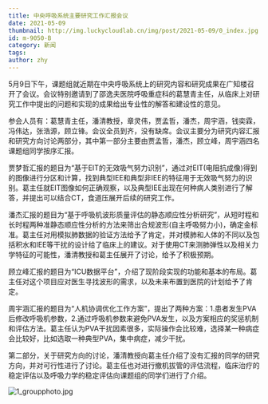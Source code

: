 ```yaml
---
title: 中央呼吸系统主要研究工作汇报会议
date: 2021-05-09
thumbnail: http://img.luckycloudlab.cn/img/post/2021-05-09/0_index.jpg
id: m-9050-B
category: 新闻
tags:
author: zhy
---
```

5月9日下午，课题组就近期在中央呼吸系统上的研究内容和研究成果在广知楼召开了会议。会议特别邀请到了邵逸夫医院呼吸重症科的葛慧青主任，从临床上对研究工作中提出的问题和实现的成果给出专业性的解答和建设性的意见。
<!--more-->
参会人员有：葛慧青主任，潘清教授，章灵伟，贾孟哲，潘杰，周宇涵，钱奕霖，冯伟达，张浩源，顾立锋。会议全员到齐，没有缺席。会议主要分为研究内容汇报和研究方向讨论两部分，其中第一部分主要由贾孟哲，潘杰，顾立峰，周宇涵四名课题组同学按序汇报。

贾梦哲汇报的题目为“基于EIT的无效吸气努力识别”，通过对EIT(电阻抗成像)得到的图像进行分区和计算，找到典型IEE和典型非IEE的特征用于无效吸气努力的识别。葛主任就EIT图像如何正确观察，以及典型IEE出现在何种病人类别进行了解答，并提出可以结合CT，食道压展开后续的研究工作。

潘杰汇报的题目为“基于呼吸机波形质量评估的静态顺应性分析研究”，从短时程和长时程两种准静态顺应性分析的方法来筛出合规波形(自主呼吸努力小)，确定金标准。葛主任对用模拟肺数据的验证方法给予了肯定，并对模肺和人体的不同以及包括积水和IEE等干扰的设计给了临床上的建议。对于使用CT来测肺弹性以及相关力学特征的可能性，潘清教授和葛主任展开了讨论，给予了积极预期。

顾立峰汇报的题目为“ICU数据平台”，介绍了现阶段实现的功能和基本的布局。葛主任对这个项目应对医生寻找波形的需求，以及未来布置到医院的计划给予了肯定。

周宇涵汇报的题目为“人机协调优化工作方案”，提出了两种方案：1.患者发生PVA后修改呼吸机参数，2.通过呼吸机参数来避免PVA发生，以及方案相应的奖惩机制和评估方法。葛主任认为PVA干扰因素很多，实际操作会比较难，选择某一种病症会比较好，比如选取一种典型PVA，集中病症，减少干扰。

第二部分，关于研究方向的讨论，潘清教授向葛主任介绍了没有汇报的同学的研究方向，并对可行性进行了讨论。葛主任也对进行撤机拔管的评估流程，临床治疗的稳定评估以及呼吸力学的稳定评估向课题组的同学们进行了介绍。

![1_groupphoto.jpg](http://img.luckycloudlab.cn/img/post/2021-05-09/1_content.jpg)



